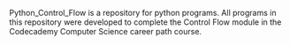 Python_Control_Flow is a repository for python programs.  All
programs in this repository were developed to complete the Control Flow
module in the Codecademy Computer Science career path course.
